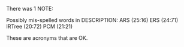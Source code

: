There was 1 NOTE:

Possibly mis-spelled words in DESCRIPTION:
     ARS (25:16)
     ERS (24:71)
     IRTree (20:72)
     PCM (21:21)

These are acronyms that are OK.
